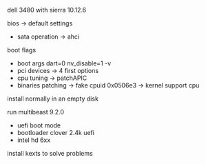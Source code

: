 dell 3480 with sierra 10.12.6

bios -> default settings
- sata operation -> ahci

boot flags
- boot args dart=0 nv_disable=1 -v
- pci devices -> 4 first options
- cpu tuning -> patchAPIC
- binaries patching -> fake cpuid 0x0506e3 -> kernel support cpu

install normally in an empty disk

run multibeast 9.2.0
- uefi boot mode
- bootloader clover 2.4k uefi
- intel hd 6xx

install kexts to solve problems
